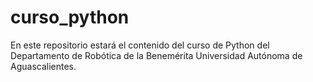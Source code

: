 # curso_python
En este repositorio estará el contenido del curso de Python del Departamento de Robótica de la Benemérita Universidad Autónoma de Aguascalientes.
